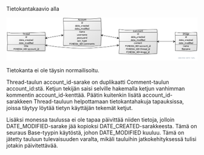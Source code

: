 Tietokantakaavio alla

![](tietokantarakenne.png)


Tietokanta ei ole täysin normailisoitu. 


Thread-taulun account_id-sarake on duplikaatti Comment-taulun account_id:stä. 
Ketjun tekijän saisi selville hakemalla ketjun vanhimman kommentin account_id-kenttää. 
Päätin kuitenkin lisätä account_id-sarakkeen Thread-tauluun helpottamaan tietokantahakuja tapauksissa, joissa täytyy löytää tietyn käyttäjän tekemät ketjut.

Lisäksi monessa taulussa ei ole tapaa päivittää niiden tietoja, jolloin DATE_MODIFIED-sarake jää kopioksi DATE_CREATED-sarakkeesta.
Tämä on seuraus Base-tyypin käytöstä, johon DATE_MODIFIED kuuluu. Tämä on jätetty tauluun tulevaisuuden varalta, mikäli tauluihin jatkokehityksessä tulisi jotakin päivitettävää.